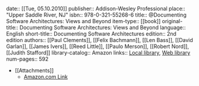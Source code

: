 date:: [[Tue, 05.10.2010]]
publisher:: Addison-Wesley Professional
place:: "Upper Saddle River, NJ"
isbn:: 978-0-321-55268-6
title:: @Documenting Software Architectures: Views and Beyond
item-type:: [[book]]
original-title:: Documenting Software Architectures: Views and Beyond
language:: English
short-title:: Documenting Software Architectures
edition:: 2nd edition
authors:: [[Paul Clements]], [[Felix Bachmann]], [[Len Bass]], [[David Garlan]], [[James Ivers]], [[Reed Little]], [[Paulo Merson]], [[Robert Nord]], [[Judith Stafford]]
library-catalog:: Amazon
links:: [Local library](zotero://select/library/items/T47BALLZ), [Web library](https://www.zotero.org/users/6520516/items/T47BALLZ)
num-pages:: 592

- [[Attachments]]
	- [Amazon.com Link](https://www.amazon.com/Documenting-Software-Architectures-Views-Beyond/dp/0321552687)